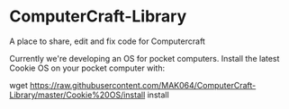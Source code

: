 # ComputerCraft-Library
A place to share, edit and fix code for Computercraft

Currently we're developing an OS for pocket computers.
Install the latest Cookie OS on your pocket computer with:

wget https://raw.githubusercontent.com/MAK064/ComputerCraft-Library/master/Cookie%20OS/install install
